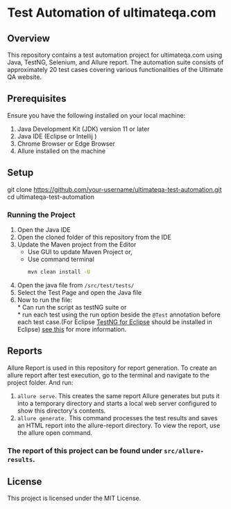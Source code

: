 # Test Automation of ultimateqa.com
## Overview 
This repository contains a test automation project for ultimateqa.com using Java, TestNG, Selenium, and Allure report. The automation suite consists of approximately 20 test cases covering various functionalities of the Ultimate QA website.

## Prerequisites
Ensure you have the following installed on your local machine:

1. Java Development Kit (JDK) version 11 or later 
2. Java IDE (Eclipse or Intellij )
3. Chrome Browser or Edge Browser 
4. Allure installed on the machine

## Setup 
git clone https://github.com/your-username/ultimateqa-test-automation.git
cd ultimateqa-test-automation

### Running the Project 

  1. Open the Java IDE
  2. Open the cloned folder of this repository from the IDE 
  3. Update the Maven project from the Editor
       * Use GUI to update Maven Project or,
       * Use command terminal
         ``` Bash
         mvn clean install -U
         ```
  4. Open the java file from  `/src/test/tests/`  </br>
  5. Select the Test Page  and open the Java file 
  5. Now to run the file:  </br>
    * Can run the script as testNG suite or </br>
    * run each test using the run option beside the `@Test`  annotation before each test case.(For Eclipse [TestNG for Eclipse](https://marketplace.eclipse.org/content/testng-eclipse) should be installed in Eclipse) [see this](https://www.guru99.com/install-testng-in-eclipse.html) for more information.

## Reports 
Allure Report is used in this repository for report generation. To create an allure report after test execution, go to the terminal and navigate to the project folder. And run:
1. `allure serve`. This creates the same report Allure generates but puts it into a temporary directory and starts a local web server configured to show this directory's contents.
2. `allure generate.` This command processes the test results and saves an HTML report into the allure-report directory. To view the report, use the allure open command.
### The report of this project can be found under `src/allure-results`.
## License
This project is licensed under the MIT License.



